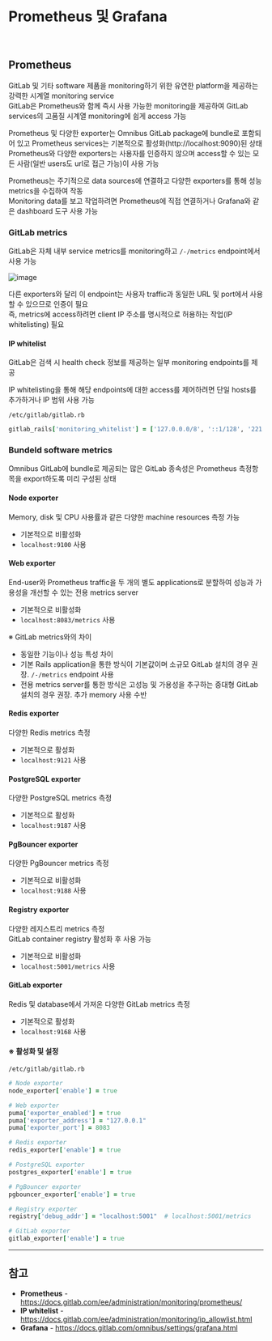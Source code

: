 # Prometheus 및 Grafana

<br>

## Prometheus
GitLab 및 기타 software 제품을 monitoring하기 위한 유연한 platform을 제공하는 강력한 시계열 monitoring service  
GitLab은 Prometheus와 함께 즉시 사용 가능한 monitoring을 제공하여 GitLab services의 고품질 시계열 monitoring에 쉽게 access 가능

Prometheus 및 다양한 exporter는 Omnibus GitLab package에 bundle로 포함되어 있고 Prometheus services는 기본적으로 활성화(http://localhost:9090)된 상태  
Prometheus와 다양한 exporters는 사용자를 인증하지 않으며 access할 수 있는 모든 사람(일반 users도 url로 접근 가능)이 사용 가능

Prometheus는 주기적으로 data sources에 연결하고 다양한 exporters를 통해 성능 metrics을 수집하여 작동  
Monitoring data를 보고 작업하려면 Prometheus에 직접 연결하거나 Grafana와 같은 dashboard 도구 사용 가능

### GitLab metrics
GitLab은 자체 내부 service metrics를 monitoring하고 `/-/metrics` endpoint에서 사용 가능

![image](https://user-images.githubusercontent.com/46125158/230763466-09160ad7-ebf8-4c3c-825e-28dc9d8ceedb.png)

다른 exporters와 달리 이 endpoint는 사용자 traffic과 동일한 URL 및 port에서 사용할 수 있으므로 인증이 필요  
즉, metrics에 access하려면 client IP 주소를 명시적으로 허용하는 작업(IP whitelisting) 필요

#### IP whitelist
GitLab은 검색 시 health check 정보를 제공하는 일부 monitoring endpoints를 제공

IP whitelisting을 통해 해당 endpoints에 대한 access를 제어하려면 단일 hosts를 추가하거나 IP 범위 사용 가능

`/etc/gitlab/gitlab.rb`  
```ruby
gitlab_rails['monitoring_whitelist'] = ['127.0.0.0/8', '::1/128', '221.148.114.22/32']
```

### Bundeld software metrics
Omnibus GitLab에 bundle로 제공되는 많은 GitLab 종속성은 Prometheus 측정항목을 export하도록 미리 구성된 상태

#### Node exporter
Memory, disk 및 CPU 사용률과 같은 다양한 machine resources 측정 가능

- 기본적으로 비활성화
- `localhost:9100` 사용

#### Web exporter
End-user와 Prometheus traffic을 두 개의 별도 applications로 분할하여 성능과 가용성을 개선할 수 있는 전용 metrics server

- 기본적으로 비활성화
- `localhost:8083/metrics` 사용

※ GitLab metrics와의 차이
- 동일한 기능이나 성능 특성 차이
- 기본 Rails application을 통한 방식이 기본값이며 소규모 GitLab 설치의 경우 권장. `/-/metrics` endpoint 사용
- 전용 metrics server를 통한 방식은 고성능 및 가용성을 추구하는 중대형 GitLab 설치의 경우 권장. 추가 memory 사용 수반

#### Redis exporter
다양한 Redis metrics 측정

- 기본적으로 활성화
- `localhost:9121` 사용

#### PostgreSQL exporter
다양한 PostgreSQL metrics 측정

- 기본적으로 활성화
- `localhost:9187` 사용

#### PgBouncer exporter
다양한 PgBouncer metrics 측정

- 기본적으로 비활성화
- `localhost:9188` 사용

#### Registry exporter
다양한 레지스트리 metrics 측정  
GitLab container registry 활성화 후 사용 가능

- 기본적으로 비활성화
- `localhost:5001/metrics` 사용

#### GitLab exporter
Redis 및 database에서 가져온 다양한 GitLab metrics 측정

- 기본적으로 활성화
- `localhost:9168` 사용

#### ※ 활성화 및 설정
`/etc/gitlab/gitlab.rb`  
```ruby
# Node exporter
node_exporter['enable'] = true

# Web exporter
puma['exporter_enabled'] = true
puma['exporter_address'] = "127.0.0.1"
puma['exporter_port'] = 8083

# Redis exporter
redis_exporter['enable'] = true

# PostgreSQL exporter
postgres_exporter['enable'] = true

# PgBouncer exporter
pgbouncer_exporter['enable'] = true

# Registry exporter
registry['debug_addr'] = "localhost:5001"  # localhost:5001/metrics

# GitLab exporter
gitlab_exporter['enable'] = true
```

<hr>

## 참고
- **Prometheus** - https://docs.gitlab.com/ee/administration/monitoring/prometheus/
- **IP whitelist** - https://docs.gitlab.com/ee/administration/monitoring/ip_allowlist.html
- **Grafana** - https://docs.gitlab.com/omnibus/settings/grafana.html
